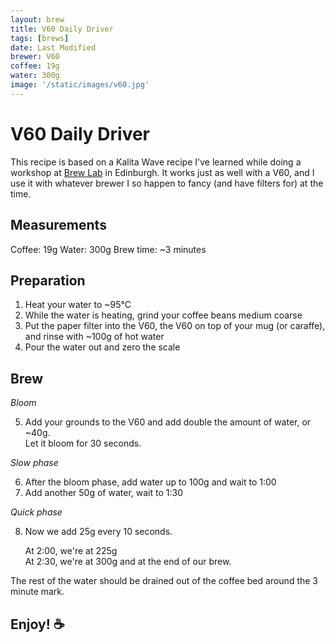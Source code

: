 ```yaml
---
layout: brew
title: V60 Daily Driver
tags: [brews]
date: Last Modified
brewer: V60
coffee: 19g
water: 300g
image: '/static/images/v60.jpg'
---
```


# V60 Daily Driver

This recipe is based on a Kalita Wave recipe I've learned while doing a workshop at [Brew Lab](https://www.brewlabcoffee.co.uk/) in Edinburgh. It works just as well with a V60, and I use it with whatever brewer I so happen to fancy (and have filters for) at the time.

## Measurements

Coffee: 19g
Water: 300g
Brew time: ~3 minutes

## Preparation

1. Heat your water to ~95&deg;C
2. While the water is heating, grind your coffee beans medium coarse
3. Put the paper filter into the V60, the V60 on top of your mug (or caraffe), and rinse with ~100g of hot water
4. Pour the water out and zero the scale

## Brew

_Bloom_

5. Add your grounds to the V60 and add double the amount of water, or ~40g.<br /> Let it bloom for 30 seconds.

_Slow phase_

6. After the bloom phase, add water up to 100g and wait to 1:00
7. Add another 50g of water, wait to 1:30

_Quick phase_

8. Now we add 25g every 10 seconds.

    At 2:00, we're at 225g<br />
    At 2:30, we're at 300g and at the end of our brew.

The rest of the water should be drained out of the coffee bed around the 3 minute mark.

## Enjoy! :coffee: